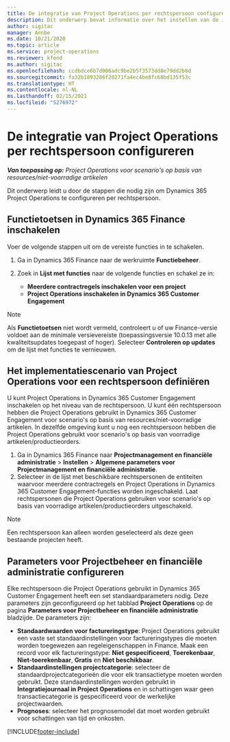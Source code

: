 ```yaml
---
title: De integratie van Project Operations per rechtspersoon configureren
description: Dit onderwerp bevat informatie over het instellen van de integratie per rechtspersoon in Project Operations.
author: sigitac
manager: Annbe
ms.date: 10/21/2020
ms.topic: article
ms.service: project-operations
ms.reviewer: kfend
ms.author: sigitac
ms.openlocfilehash: ccdbdce6b7d006adc9be2b5f3573dd8e79dd2b8d
ms.sourcegitcommit: fa32b1893286f20271fa4ec4be8fc68bd135f53c
ms.translationtype: HT
ms.contentlocale: nl-NL
ms.lasthandoff: 02/15/2021
ms.locfileid: "5276972"
---
```

# <a name="configure-project-operations-integration-per-legal-entity"></a>De integratie van Project Operations per rechtspersoon configureren 

_**Van toepassing op:** Project Operations voor scenario's op basis van resources/niet-voorradige artikelen_

Dit onderwerp leidt u door de stappen die nodig zijn om Dynamics 365 Project Operations te configureren per rechtspersoon.

## <a name="enable-feature-keys-in-dynamics-365-finance"></a>Functietoetsen in Dynamics 365 Finance inschakelen

Voer de volgende stappen uit om de vereiste functies in te schakelen.

1. Ga in Dynamics 365 Finance naar de werkruimte **Functiebeheer**.
2. Zoek in **Lijst met functies** naar de volgende functies en schakel ze in:
  
    - **Meerdere contractregels inschakelen voor een project**
    - **Project Operations inschakelen in Dynamics 365 Customer Engagement**

> [!NOTE]
> Als **Functietoetsen** niet wordt vermeld, controleert u of uw Finance-versie voldoet aan de minimale versievereiste (toepassingsversie 10.0.13 met alle kwaliteitsupdates toegepast of hoger). Selecteer **Controleren op updates** om de lijst met functies te vernieuwen.

## <a name="define-the-project-operations-deployment-scenario-for-a-legal-entity"></a>Het implementatiescenario van Project Operations voor een rechtspersoon definiëren

U kunt Project Operations in Dynamics 365 Customer Engagement inschakelen op het niveau van de rechtspersoon. U kunt één rechtspersoon hebben die Project Operations gebruikt in Dynamics 365 Customer Engagement voor scenario's op basis van resources/niet-voorradige artikelen. In dezelfde omgeving kunt u nog een rechtspersoon hebben die Project Operations gebruikt voor scenario's op basis van voorradige artikelen/productieorders.

1. Ga in Dynamics 365 Finance naar **Projectmanagement en financiële administratie** > **Instellen** > **Algemene parameters voor Projectmanagement en financiële administratie**.
2. Selecteer in de lijst met beschikbare rechtspersonen de entiteiten waarvoor meerdere contractregels en Project Operations in Dynamics 365 Customer Engagement-functies worden ingeschakeld. Laat rechtspersonen die Project Operations gebruiken voor scenario's op basis van voorradige artikelen/productieorders uitgeschakeld.

> [!NOTE]
> Een rechtspersoon kan alleen worden geselecteerd als deze geen bestaande projecten heeft.

## <a name="configure-project-management-and-accounting-parameters"></a>Parameters voor Projectbeheer en financiële administratie configureren

Elke rechtspersoon die Project Operations gebruikt in Dynamics 365 Customer Engagement heeft een set standaardparameters nodig. Deze parameters zijn geconfigureerd op het tabblad **Project Operations** op de pagina **Parameters voor Projectbeheer en financiële administratie** bladzijde. De parameters zijn:

  - **Standaardwaarden voor factureringstype**: Project Operations gebruikt een vaste set standaardinstellingen voor factureringstypes die moeten worden toegewezen aan regeleigenschappen in Finance. Maak een record voor elk factureringstype: **Niet gespecificeerd**, **Toerekenbaar**, **Niet-toerekenbaar**, **Gratis** en **Niet beschikbaar**.
  - **Standaardinstellingen projectcategorie**: selecteer de standaardprojectcategorieën die voor elk transactietype moeten worden gebruikt. Deze standaardinstellingen worden gebruikt in **Integratiejournaal in Project Operations** en in schattingen waar geen transactiecategorie is gespecificeerd voor de werkelijke projectwaarden.
  - **Prognoses**: selecteer het prognosemodel dat moet worden gebruikt voor schattingen van tijd en onkosten.


[!INCLUDE[footer-include](../includes/footer-banner.md)]
